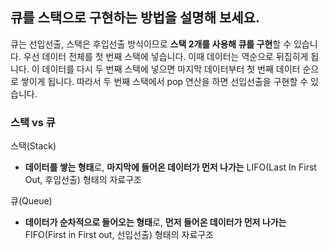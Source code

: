 ## 큐를 스택으로 구현하는 방법을 설명해 보세요.

큐는 선입선출, 스택은 후입선출 방식이므로 **스택 2개를 사용해 큐를 구현**할 수 있습니다. 우선 데이터 전체를 첫 번째 스택에 넣습니다. 이때 데이터는 역순으로 뒤집히게 됩니다. 이 데이터를 다시 두 번째 스택에 넣으면 마지막 데이터부터 첫 번째 데이터 순으로 쌓이게 됩니다. 따라서 두 번째 스택에서 pop 연산을 하면 선입선출을 구현할 수 있습니다.

### 스택 vs 큐

스택(Stack)

- **데이터를 쌓는 형태**로, **마지막에 들어온 데이터가 먼저 나가는** LIFO(Last In First Out, 후입선출) 형태의 자료구조

큐(Queue)

- **데이터가 순차적으로 들어오는 형태**로, **먼저 들어온 데이터가 먼저 나가는** FIFO(First in First out, 선입선출) 형태의 자료구조
